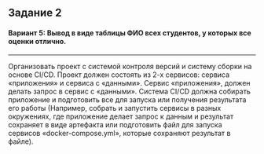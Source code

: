 ## Задание 2
#### Вариант 5: Вывод в виде таблицы ФИО всех студентов, у которых все оценки отлично.
***
Организовать проект с системой контроля версий и систему сборки на основе CI/CD. Проект должен состоять из 2-х сервисов: сервиса «приложения» и сервиса с «данными». Сервис «приложения», должен делать запрос в сервис с «данными». Система CI/CD должна собирать приложение и подготовить все для запуска или получения результата его работы (Например, собрать и запустить сервисы в разных окружениях, где приложение делает запрос к данным и результат сохраняет в виде артефакта или подготовить файл для запуска сервисов «docker-compose.yml», которые сохраняют результат в файле).
